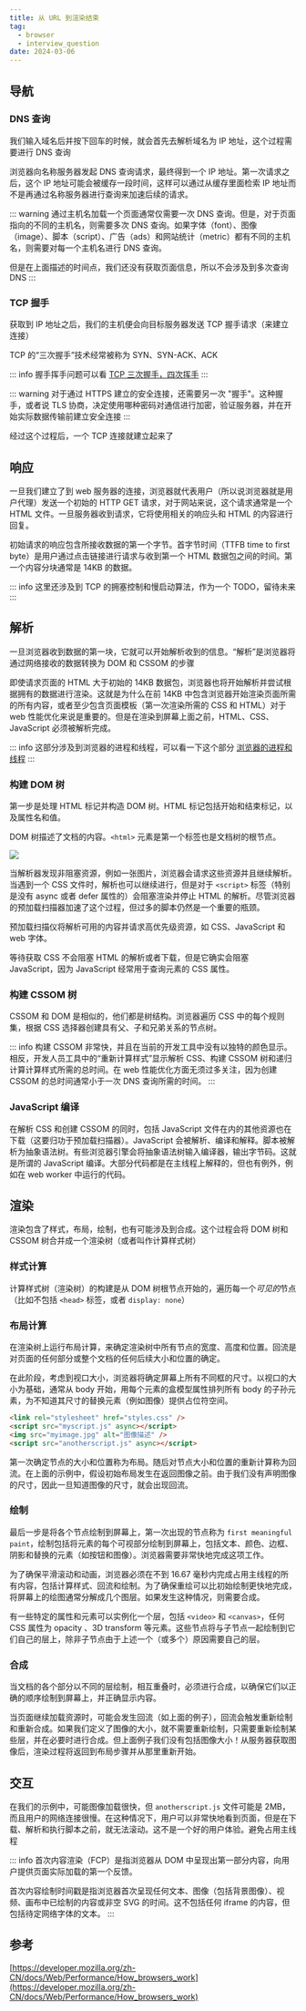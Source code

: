 ```yaml
---
title: 从 URL 到渲染结束
tag:
  - browser
  - interview_question
date: 2024-03-06
---
```


## 导航

### DNS 查询

我们输入域名后并按下回车的时候，就会首先去解析域名为 IP 地址，这个过程需要进行 DNS 查询

浏览器向名称服务器发起 DNS 查询请求，最终得到一个 IP 地址。第一次请求之后，这个 IP 地址可能会被缓存一段时间，这样可以通过从缓存里面检索 IP 地址而不是再通过名称服务器进行查询来加速后续的请求。

::: warning
通过主机名加载一个页面通常仅需要一次 DNS 查询。但是，对于页面指向的不同的主机名，则需要多次 DNS 查询。如果字体（font）、图像（image）、脚本（script）、广告（ads）和网站统计（metric）都有不同的主机名，则需要对每一个主机名进行 DNS 查询。

但是在上面描述的时间点，我们还没有获取页面信息，所以不会涉及到多次查询 DNS
:::

### TCP 握手

获取到 IP 地址之后，我们的主机便会向目标服务器发送 TCP 握手请求（来建立连接）

TCP 的“三次握手”技术经常被称为 SYN、SYN-ACK、ACK

::: info
握手挥手问题可以看 [TCP 三次握手，四次挥手](../net/tcp_handshake.md)
:::

::: warning
对于通过 HTTPS 建立的安全连接，还需要另一次 "握手"。这种握手，或者说 TLS 协商，决定使用哪种密码对通信进行加密，验证服务器，并在开始实际数据传输前建立安全连接
:::

经过这个过程后，一个 TCP 连接就建立起来了

## 响应

一旦我们建立了到 web 服务器的连接，浏览器就代表用户（所以说浏览器就是用户代理）发送一个初始的 HTTP GET 请求，对于网站来说，这个请求通常是一个 HTML 文件。一旦服务器收到请求，它将使用相关的响应头和 HTML 的内容进行回复。

初始请求的响应包含所接收数据的第一个字节。首字节时间（TTFB time to first byte）是用户通过点击链接进行请求与收到第一个 HTML 数据包之间的时间。第一个内容分块通常是 14KB 的数据。

::: info
这里还涉及到 TCP 的拥塞控制和慢启动算法，作为一个 TODO，留待未来
:::

## 解析

一旦浏览器收到数据的第一块，它就可以开始解析收到的信息。“解析”是浏览器将通过网络接收的数据转换为 DOM 和 CSSOM 的步骤

即使请求页面的 HTML 大于初始的 14KB 数据包，浏览器也将开始解析并尝试根据拥有的数据进行渲染。这就是为什么在前 14KB 中包含浏览器开始渲染页面所需的所有内容，或者至少包含页面模板（第一次渲染所需的 CSS 和 HTML）对于 web 性能优化来说是重要的。但是在渲染到屏幕上面之前，HTML、CSS、JavaScript 必须被解析完成。

::: info
这部分涉及到浏览器的进程和线程，可以看一下这个部分 [浏览器的进程和线程](./process_thread.md)
:::

### 构建 DOM 树

第一步是处理 HTML 标记并构造 DOM 树。HTML 标记包括开始和结束标记，以及属性名和值。

DOM 树描述了文档的内容。`<html>` 元素是第一个标签也是文档树的根节点。

<img width='' src='https://developer.mozilla.org/zh-CN/docs/Web/Performance/How_browsers_work/dom.gif'>

当解析器发现非阻塞资源，例如一张图片，浏览器会请求这些资源并且继续解析。当遇到一个 CSS 文件时，解析也可以继续进行，但是对于 `<script>` 标签（特别是没有 async 或者 defer 属性的）会阻塞渲染并停止 HTML 的解析。尽管浏览器的预加载扫描器加速了这个过程，但过多的脚本仍然是一个重要的瓶颈。

预加载扫描仪将解析可用的内容并请求高优先级资源，如 CSS、JavaScript 和 web 字体。

等待获取 CSS 不会阻塞 HTML 的解析或者下载，但是它确实会阻塞 JavaScript，因为 JavaScript 经常用于查询元素的 CSS 属性。

### 构建 CSSOM 树

CSSOM 和 DOM 是相似的，他们都是树结构。浏览器遍历 CSS 中的每个规则集，根据 CSS 选择器创建具有父、子和兄弟关系的节点树。

::: info
构建 CSSOM 非常快，并且在当前的开发工具中没有以独特的颜色显示。相反，开发人员工具中的“重新计算样式”显示解析 CSS、构建 CSSOM 树和递归计算计算样式所需的总时间。在 web 性能优化方面无须过多关注，因为创建 CSSOM 的总时间通常小于一次 DNS 查询所需的时间。
:::

### JavaScript 编译

在解析 CSS 和创建 CSSOM 的同时，包括 JavaScript 文件在内的其他资源也在下载（这要归功于预加载扫描器）。JavaScript 会被解析、编译和解释。脚本被解析为抽象语法树。有些浏览器引擎会将抽象语法树输入编译器，输出字节码。这就是所谓的 JavaScript 编译。大部分代码都是在主线程上解释的，但也有例外，例如在 web worker 中运行的代码。

## 渲染

渲染包含了样式，布局，绘制，也有可能涉及到合成。这个过程会将 DOM 树和 CSSOM 树合并成一个渲染树（或者叫作计算样式树）

### 样式计算

计算样式树（渲染树）的构建是从 DOM 树根节点开始的，遍历每一个*可见的*节点（比如不包括 `<head>` 标签，或者 `display: none`）

### 布局计算

在渲染树上运行布局计算，来确定渲染树中所有节点的宽度、高度和位置。回流是对页面的任何部分或整个文档的任何后续大小和位置的确定。

在此阶段，考虑到视口大小，浏览器将确定屏幕上所有不同框的尺寸。以视口的大小为基础，通常从 body 开始，用每个元素的盒模型属性排列所有 body 的子孙元素，为不知道其尺寸的替换元素（例如图像）提供占位符空间。

```html
<link rel="stylesheet" href="styles.css" />
<script src="myscript.js" async></script>
<img src="myimage.jpg" alt="图像描述" />
<script src="anotherscript.js" async></script>
```

第一次确定节点的大小和位置称为布局。随后对节点大小和位置的重新计算称为回流。在上面的示例中，假设初始布局发生在返回图像之前。由于我们没有声明图像的尺寸，因此一旦知道图像的尺寸，就会出现回流。

### 绘制

最后一步是将各个节点绘制到屏幕上，第一次出现的节点称为 `first meaningful paint`，绘制包括将元素的每个可视部分绘制到屏幕上，包括文本、颜色、边框、阴影和替换的元素（如按钮和图像）。浏览器需要非常快地完成这项工作。

为了确保平滑滚动和动画，浏览器必须在不到 16.67 毫秒内完成占用主线程的所有内容，包括计算样式、回流和绘制。为了确保重绘可以比初始绘制更快地完成，将屏幕上的绘图通常分解成几个图层。如果发生这种情况，则需要合成。

有一些特定的属性和元素可以实例化一个层，包括 `<video>` 和 `<canvas>`，任何 CSS 属性为 opacity 、3D transform 等元素。这些节点将与子节点一起绘制到它们自己的层上，除非子节点由于上述一个（或多个）原因需要自己的层。

### 合成

当文档的各个部分以不同的层绘制，相互重叠时，必须进行合成，以确保它们以正确的顺序绘制到屏幕上，并正确显示内容。

当页面继续加载资源时，可能会发生回流（如上面的例子），回流会触发重新绘制和重新合成。如果我们定义了图像的大小，就不需要重新绘制，只需要重新绘制某些层，并在必要时进行合成。但上面例子我们没有包括图像大小！从服务器获取图像后，渲染过程将返回到布局步骤并从那里重新开始。

## 交互

在我们的示例中，可能图像加载很快，但 `anotherscript.js` 文件可能是 2MB，而且用户的网络连接很慢。在这种情况下，用户可以非常快地看到页面，但是在下载、解析和执行脚本之前，就无法滚动。这不是一个好的用户体验。避免占用主线程

::: info
首次内容渲染（FCP）是指浏览器从 DOM 中呈现出第一部分内容，向用户提供页面实际加载的第一个反馈。

首次内容绘制时间戳是指浏览器首次呈现任何文本、图像（包括背景图像）、视频、画布中已绘制的内容或非空 SVG 的时间。这不包括任何 iframe 的内容，但包括待定网络字体的文本。
:::

## 参考

[https://developer.mozilla.org/zh-CN/docs/Web/Performance/How_browsers_work](https://developer.mozilla.org/zh-CN/docs/Web/Performance/How_browsers_work)

